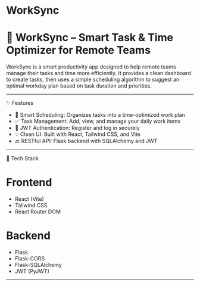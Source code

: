 # WorkSync
# 📅 WorkSync – Smart Task & Time Optimizer for Remote Teams

WorkSync is a smart productivity app designed to help remote teams manage their tasks and time more efficiently. It provides a clean dashboard to create tasks, then uses a simple scheduling algorithm to suggest an optimal workday plan based on task duration and priorities.

---

 ✨ Features

- 🧠 Smart Scheduling: Organizes tasks into a time-optimized work plan
- ✅ Task Management: Add, view, and manage your daily work items
- 🔐 JWT Authentication: Register and log in securely
- 💡 Clean UI: Built with React, Tailwind CSS, and Vite
- 🔙 RESTful API: Flask backend with SQLAlchemy and JWT

---

🔧 Tech Stack

# Frontend
- React (Vite)
- Tailwind CSS
- React Router DOM

# Backend
- Flask
- Flask-CORS
- Flask-SQLAlchemy
- JWT (PyJWT)

---

